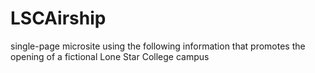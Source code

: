# LSCAirship
single-page microsite using the following information that promotes the opening of a fictional Lone Star College campus
